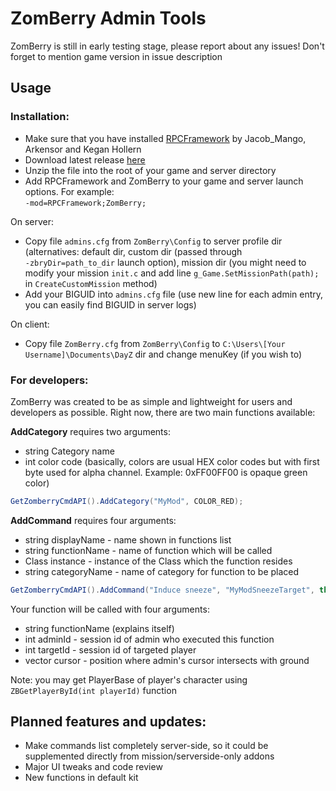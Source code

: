 # ZomBerry Admin Tools
ZomBerry is still in early testing stage, please report about any issues!
Don't forget to mention game version in issue description

## Usage
### Installation:
* Make sure that you have installed [RPCFramework](https://github.com/Jacob-Mango/DayZ-RPCFramework) by Jacob_Mango, Arkensor and Kegan Hollern
* Download latest release [here](https://github.com/Moondarker/ZomBerry-DayZAdminTools/releases)
* Unzip the file into the root of your game and server directory
* Add RPCFramework and ZomBerry to your game and server launch options. For example:  
```-mod=RPCFramework;ZomBerry;```

On server:
* Copy file ```admins.cfg``` from ```ZomBerry\Config``` to server profile dir (alternatives: default dir, custom dir (passed through  
```-zbryDir=path_to_dir``` launch option), mission dir (you might need to modify your mission ```init.c``` and add line   ```g_Game.SetMissionPath(path);``` in ```CreateCustomMission``` method)
* Add your BIGUID into ```admins.cfg``` file (use new line for each admin entry, you can easily find BIGUID in server logs)

On client:
* Copy file ```ZomBerry.cfg``` from ```ZomBerry\Config``` to ```C:\Users\[Your Username]\Documents\DayZ``` dir and change menuKey (if you wish to)


### For developers:
ZomBerry was created to be as simple and lightweight for users and developers as possible. Right now, there are two main functions available:

**AddCategory** requires two arguments: 
* string Category name
* int color code (basically, colors are usual HEX color codes but with first byte used for alpha channel. Example: 0xFF00FF00 is opaque green color)
```java
GetZomberryCmdAPI().AddCategory("MyMod", COLOR_RED);
```

**AddCommand** requires four arguments: 
* string displayName - name shown in functions list
* string functionName - name of function which will be called
* Class instance - instance of the Class which the function resides
* string categoryName - name of category for function to be placed
```java
GetZomberryCmdAPI().AddCommand("Induce sneeze", "MyModSneezeTarget", this, "MyMod");
```
Your function will be called with four arguments:
* string functionName (explains itself)
* int adminId - session id of admin who executed this function 
* int targetId - session id of targeted player
* vector cursor - position where admin's cursor intersects with ground

Note: you may get PlayerBase of player's character using ```ZBGetPlayerById(int playerId)``` function

## Planned features and updates:
* Make commands list completely server-side, so it could be supplemented directly from mission/serverside-only addons
* Major UI tweaks and code review
* New functions in default kit

